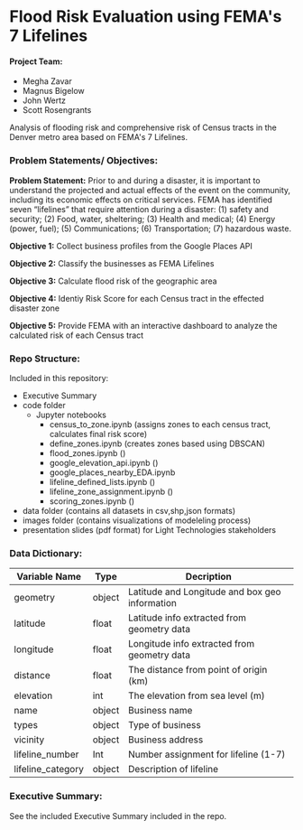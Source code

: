 # Flood Risk Evaluation using FEMA's 7 Lifelines

#### Project Team: 
- Megha Zavar
- Magnus Bigelow
- John Wertz
- Scott Rosengrants

Analysis of flooding risk and comprehensive risk of Census tracts in the Denver metro area based on FEMA's 7 Lifelines.

### Problem Statements/ Objectives: 

**Problem Statement:** Prior to and during a disaster, it is important to understand the projected and actual effects of the event on the community, including its economic effects on critical services. FEMA has identified seven “lifelines” that require attention during a disaster: (1) safety and security; (2) Food, water, sheltering; (3) Health and medical; (4) Energy (power, fuel); (5) Communications; (6) Transportation; (7) hazardous waste. 

**Objective 1:** Collect business profiles from the Google Places API

**Objective 2:** Classify the businesses as FEMA Lifelines

**Objective 3:** Calculate flood risk of the geographic area

**Objective 4:** Identiy Risk Score for each Census tract in the effected disaster zone

**Objective 5:** Provide FEMA with an interactive dashboard to analyze the calculated risk of each Census tract


### Repo Structure: 
Included in this repository:
- Executive Summary
- code folder
  - Jupyter notebooks
    - census_to_zone.ipynb (assigns zones to each census tract, calculates final risk score)
    - define_zones.ipynb (creates zones based using DBSCAN)
    - flood_zones.ipynb ()
    - google_elevation_api.ipynb ()
    - google_places_nearby_EDA.ipynb
    - lifeline_defined_lists.ipynb ()
    - lifeline_zone_assignment.ipynb ()
    - scoring_zones.ipynb ()
- data folder (contains all datasets in csv,shp,json formats)
- images folder (contains visualizations of modeleling process)
- presentation slides (pdf format) for Light Technologies stakeholders
   
### Data Dictionary: 

|Variable Name|Type|Decription|
|---|---|---|
|geometry|	object|	Latitude and Longitude and box geo information|
|latitude|	float|	Latitude info extracted from geometry data|
|longitude|	float|	Longitude info extracted from geometry data|
|distance|	float|	The distance from point of origin (km)|
|elevation|	int|	The elevation from sea level (m)|
|name|	object|	Business name|
|types|	object|	Type of business|
|vicinity|	object|	Business address|
|lifeline_number|	Int|	Number assignment for lifeline (1-7)|
|lifeline_category|	object|	Description of lifeline|
   
### Executive Summary: 
See the included Executive Summary included in the repo. 
